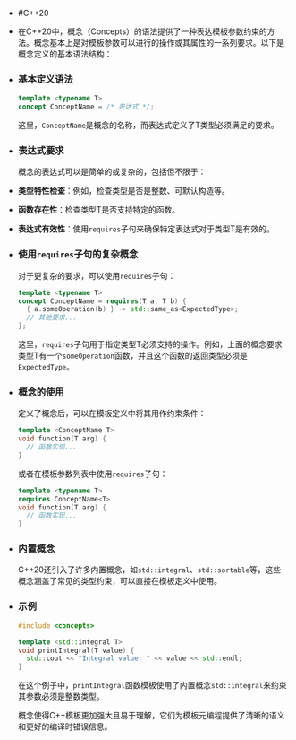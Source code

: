 - #C++20
- 在C++20中，概念（Concepts）的语法提供了一种表达模板参数约束的方法。概念基本上是对模板参数可以进行的操作或其属性的一系列要求。以下是概念定义的基本语法结构：
- ### 基本定义语法
  
  ```cpp
  template <typename T>
  concept ConceptName = /* 表达式 */;
  ```
  
  这里，`ConceptName`是概念的名称，而表达式定义了T类型必须满足的要求。
- ### 表达式要求
  
  概念的表达式可以是简单的或复杂的，包括但不限于：
- **类型特性检查**：例如，检查类型是否是整数、可默认构造等。
- **函数存在性**：检查类型T是否支持特定的函数。
- **表达式有效性**：使用`requires`子句来确保特定表达式对于类型T是有效的。
- ### 使用`requires`子句的复杂概念
  
  对于更复杂的要求，可以使用`requires`子句：
  
  ```cpp
  template <typename T>
  concept ConceptName = requires(T a, T b) {
    { a.someOperation(b) } -> std::same_as<ExpectedType>;
    // 其他要求...
  };
  ```
  
  这里，`requires`子句用于指定类型T必须支持的操作。例如，上面的概念要求类型T有一个`someOperation`函数，并且这个函数的返回类型必须是`ExpectedType`。
- ### 概念的使用
  
  定义了概念后，可以在模板定义中将其用作约束条件：
  
  ```cpp
  template <ConceptName T>
  void function(T arg) {
    // 函数实现...
  }
  ```
  
  或者在模板参数列表中使用`requires`子句：
  
  ```cpp
  template <typename T>
  requires ConceptName<T>
  void function(T arg) {
    // 函数实现...
  }
  ```
- ### 内置概念
  
  C++20还引入了许多内置概念，如`std::integral`、`std::sortable`等，这些概念涵盖了常见的类型约束，可以直接在模板定义中使用。
- ### 示例
  
  ```cpp
  #include <concepts>
  
  template <std::integral T>
  void printIntegral(T value) {
    std::cout << "Integral value: " << value << std::endl;
  }
  ```
  
  在这个例子中，`printIntegral`函数模板使用了内置概念`std::integral`来约束其参数必须是整数类型。
  
  概念使得C++模板更加强大且易于理解，它们为模板元编程提供了清晰的语义和更好的编译时错误信息。